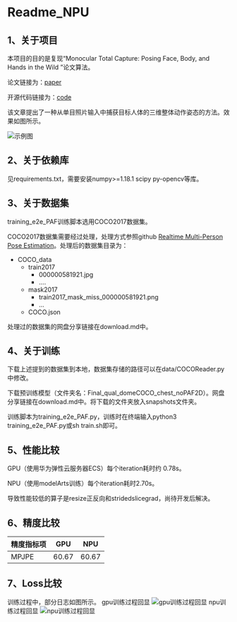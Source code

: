 # Readme_NPU

## 1、关于项目

本项目的目的是复现“Monocular Total Capture: Posing Face, Body, and Hands in the Wild ”论文算法。

论文链接为：[paper](https://arxiv.org/abs/1812.01598)

开源代码链接为：[code](https://github.com/CMU-Perceptual-Computing-Lab/MonocularTotalCapture/)

该文章提出了一种从单目照片输入中捕获目标人体的三维整体动作姿态的方法。效果如图所示。

![示例图](https://images.gitee.com/uploads/images/2021/1108/200620_2c36b961_5720652.png "3.png")

## 2、关于依赖库

见requirements.txt，需要安装numpy>=1.18.1 scipy py-opencv等库。

## 3、关于数据集

training_e2e_PAF训练脚本选用COCO2017数据集。

COCO2017数据集需要经过处理，处理方式参照github [Realtime Multi-Person Pose Estimation](https://github.com/ZheC/Realtime_Multi-Person_Pose_Estimation)。处理后的数据集目录为：

+ COCO_data
  + train2017
    + 000000581921.jpg
    + ....
  + mask2017
    + train2017_mask_miss_000000581921.png
    + ...
  + COCO.json

处理过的数据集的网盘分享链接在download.md中。

## 4、关于训练

下载上述提到的数据集到本地，数据集存储的路径可以在data/COCOReader.py中修改。

下载预训练模型（文件夹名：Final_qual_domeCOCO_chest_noPAF2D）。网盘分享链接在download.md中。将下载的文件夹放入snapshots文件夹。

训练脚本为training_e2e_PAF.py，训练时在终端输入python3 training_e2e_PAF.py或sh train.sh即可。

## 5、性能比较

GPU（使用华为弹性云服务器ECS）每个iteration耗时约 0.78s。

NPU（使用modelArts训练）每个iteration耗时2.70s。

导致性能较低的算子是resize正反向和stridedslicegrad，尚待开发后解决。

## 6、精度比较
| 精度指标项 | GPU   | NPU   |
|-----------|-------|-------|
|    MPJPE  | 60.67 | 60.67 |



## 7、Loss比较

训练过程中，部分日志如图所示。
gpu训练过程回显
![gpu训练过程回显](https://gitee.com/wwxgitee/pictures/raw/master/gpu_training.png)
npu训练过程回显
![npu训练过程回显](https://gitee.com/wwxgitee/pictures/raw/master/npu_training.png)